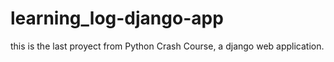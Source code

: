 # learning_log-django-app
this is the last proyect from Python Crash Course, a django web application. 
